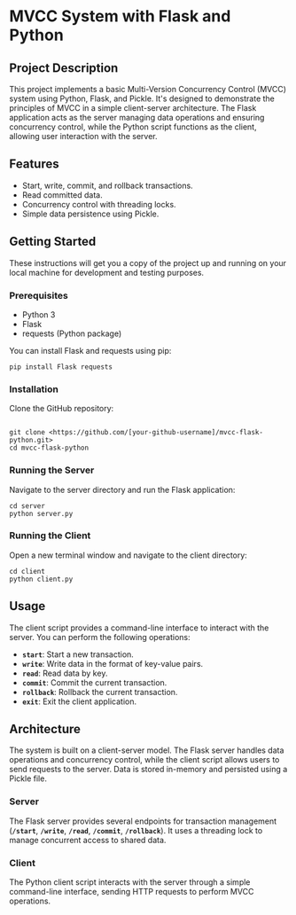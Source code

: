**MVCC System with Flask and Python**
=====================================

**Project Description**
-----------------------

This project implements a basic Multi-Version Concurrency Control (MVCC) system using Python, Flask, and Pickle. It's designed to demonstrate the principles of MVCC in a simple client-server architecture. The Flask application acts as the server managing data operations and ensuring concurrency control, while the Python script functions as the client, allowing user interaction with the server.

**Features**
------------

-   Start, write, commit, and rollback transactions.
-   Read committed data.
-   Concurrency control with threading locks.
-   Simple data persistence using Pickle.

**Getting Started**
-------------------

These instructions will get you a copy of the project up and running on your local machine for development and testing purposes.

### **Prerequisites**

-   Python 3
-   Flask
-   requests (Python package)

You can install Flask and requests using pip:

```
pip install Flask requests

```

### **Installation**

Clone the GitHub repository:

```

git clone <https://github.com/[your-github-username]/mvcc-flask-python.git>
cd mvcc-flask-python

```

### **Running the Server**

Navigate to the server directory and run the Flask application:

```
cd server
python server.py

```

### **Running the Client**

Open a new terminal window and navigate to the client directory:

```
cd client
python client.py

```

**Usage**
---------

The client script provides a command-line interface to interact with the server. You can perform the following operations:

-   **`start`**: Start a new transaction.
-   **`write`**: Write data in the format of key-value pairs.
-   **`read`**: Read data by key.
-   **`commit`**: Commit the current transaction.
-   **`rollback`**: Rollback the current transaction.
-   **`exit`**: Exit the client application.

**Architecture**
----------------

The system is built on a client-server model. The Flask server handles data operations and concurrency control, while the client script allows users to send requests to the server. Data is stored in-memory and persisted using a Pickle file.

### **Server**

The Flask server provides several endpoints for transaction management (**`/start`**, **`/write`**, **`/read`**, **`/commit`**, **`/rollback`**). It uses a threading lock to manage concurrent access to shared data.

### **Client**

The Python client script interacts with the server through a simple command-line interface, sending HTTP requests to perform MVCC operations.